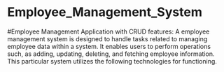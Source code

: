 # Employee_Management_System
#Employee Management Application with CRUD features:
A employee management system is designed to handle tasks related to managing employee data within a system. It enables users to perform operations such, as adding, updating, deleting, and fetching employee information. This particular system utilizes the following technologies for functioning.
